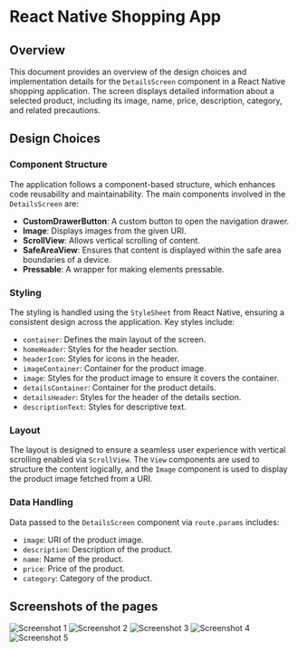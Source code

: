 # React Native Shopping App

## Overview

This document provides an overview of the design choices and implementation details for the `DetailsScreen` component in a React Native shopping application. The screen displays detailed information about a selected product, including its image, name, price, description, category, and related precautions.

## Design Choices

### Component Structure

The application follows a component-based structure, which enhances code reusability and maintainability. The main components involved in the `DetailsScreen` are:

- **CustomDrawerButton**: A custom button to open the navigation drawer.
- **Image**: Displays images from the given URI.
- **ScrollView**: Allows vertical scrolling of content.
- **SafeAreaView**: Ensures that content is displayed within the safe area boundaries of a device.
- **Pressable**: A wrapper for making elements pressable.

### Styling

The styling is handled using the `StyleSheet` from React Native, ensuring a consistent design across the application. Key styles include:

- `container`: Defines the main layout of the screen.
- `homeHeader`: Styles for the header section.
- `headerIcon`: Styles for icons in the header.
- `imageContainer`: Container for the product image.
- `image`: Styles for the product image to ensure it covers the container.
- `detailsContainer`: Container for the product details.
- `detailsHeader`: Styles for the header of the details section.
- `descriptionText`: Styles for descriptive text.

### Layout

The layout is designed to ensure a seamless user experience with vertical scrolling enabled via `ScrollView`. The `View` components are used to structure the content logically, and the `Image` component is used to display the product image fetched from a URI.

### Data Handling

Data passed to the `DetailsScreen` component via `route.params` includes:
- `image`: URI of the product image.
- `description`: Description of the product.
- `name`: Name of the product.
- `price`: Price of the product.
- `category`: Category of the product.

## Screenshots of the pages

![Screenshot 1](screenshot_1.jpg)
![Screenshot 2](screenshot_2.jpg)
![Screenshot 3](screenshot_3.jpg)
![Screenshot 4](screenshot_4.jpg)
![Screenshot 5](screenshot_5.jpg)
